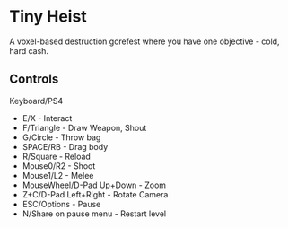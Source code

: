 # Tiny Heist
A voxel-based destruction gorefest where you have one objective - cold, hard cash.

## Controls
Keyboard/PS4
* E/X - Interact
* F/Triangle - Draw Weapon, Shout
* G/Circle - Throw bag
* SPACE/RB - Drag body
* R/Square - Reload
* Mouse0/R2 - Shoot
* Mouse1/L2 - Melee
* MouseWheel/D-Pad Up+Down - Zoom
* Z+C/D-Pad Left+Right - Rotate Camera
* ESC/Options - Pause
* N/Share on pause menu - Restart level
